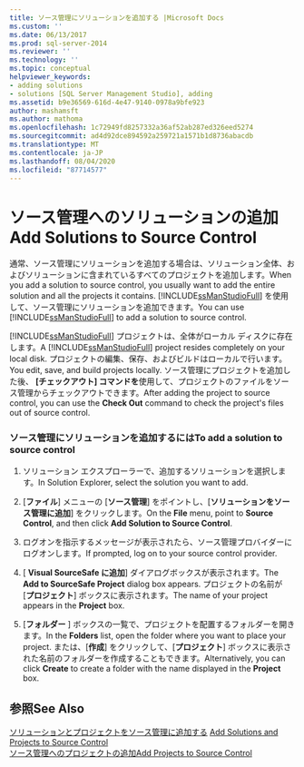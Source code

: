 ```yaml
---
title: ソース管理にソリューションを追加する |Microsoft Docs
ms.custom: ''
ms.date: 06/13/2017
ms.prod: sql-server-2014
ms.reviewer: ''
ms.technology: ''
ms.topic: conceptual
helpviewer_keywords:
- adding solutions
- solutions [SQL Server Management Studio], adding
ms.assetid: b9e36569-616d-4e47-9140-0978a9bfe923
author: mashamsft
ms.author: mathoma
ms.openlocfilehash: 1c72949fd8257332a36af52ab287ed326eed5274
ms.sourcegitcommit: ad4d92dce894592a259721a1571b1d8736abacdb
ms.translationtype: MT
ms.contentlocale: ja-JP
ms.lasthandoff: 08/04/2020
ms.locfileid: "87714577"
---
```

# <a name="add-solutions-to-source-control"></a><span data-ttu-id="94547-102">ソース管理へのソリューションの追加</span><span class="sxs-lookup"><span data-stu-id="94547-102">Add Solutions to Source Control</span></span>
  <span data-ttu-id="94547-103">通常、ソース管理にソリューションを追加する場合は、ソリューション全体、およびソリューションに含まれているすべてのプロジェクトを追加します。</span><span class="sxs-lookup"><span data-stu-id="94547-103">When you add a solution to source control, you usually want to add the entire solution and all the projects it contains.</span></span> <span data-ttu-id="94547-104">[!INCLUDE[ssManStudioFull](../includes/ssmanstudiofull-md.md)] を使用して、ソース管理にソリューションを追加できます。</span><span class="sxs-lookup"><span data-stu-id="94547-104">You can use [!INCLUDE[ssManStudioFull](../includes/ssmanstudiofull-md.md)] to add a solution to source control.</span></span>  
  
 <span data-ttu-id="94547-105">[!INCLUDE[ssManStudioFull](../includes/ssmanstudiofull-md.md)] プロジェクトは、全体がローカル ディスクに存在します。</span><span class="sxs-lookup"><span data-stu-id="94547-105">A [!INCLUDE[ssManStudioFull](../includes/ssmanstudiofull-md.md)] project resides completely on your local disk.</span></span> <span data-ttu-id="94547-106">プロジェクトの編集、保存、およびビルドはローカルで行います。</span><span class="sxs-lookup"><span data-stu-id="94547-106">You edit, save, and build projects locally.</span></span> <span data-ttu-id="94547-107">ソース管理にプロジェクトを追加した後、 **[チェックアウト] コマンドを**使用して、プロジェクトのファイルをソース管理からチェックアウトできます。</span><span class="sxs-lookup"><span data-stu-id="94547-107">After adding the project to source control, you can use the **Check Out** command to check the project's files out of source control.</span></span>  
  
### <a name="to-add-a-solution-to-source-control"></a><span data-ttu-id="94547-108">ソース管理にソリューションを追加するには</span><span class="sxs-lookup"><span data-stu-id="94547-108">To add a solution to source control</span></span>  
  
1.  <span data-ttu-id="94547-109">ソリューション エクスプローラーで、追加するソリューションを選択します。</span><span class="sxs-lookup"><span data-stu-id="94547-109">In Solution Explorer, select the solution you want to add.</span></span>  
  
2.  <span data-ttu-id="94547-110">[**ファイル**] メニューの [**ソース管理**] をポイントし、[**ソリューションをソース管理に追加**] をクリックします。</span><span class="sxs-lookup"><span data-stu-id="94547-110">On the **File** menu, point to **Source Control**, and then click **Add Solution to Source Control**.</span></span>  
  
3.  <span data-ttu-id="94547-111">ログオンを指示するメッセージが表示されたら、ソース管理プロバイダーにログオンします。</span><span class="sxs-lookup"><span data-stu-id="94547-111">If prompted, log on to your source control provider.</span></span>  
  
4.  <span data-ttu-id="94547-112">[ **Visual SourceSafe に追加**] ダイアログボックスが表示されます。</span><span class="sxs-lookup"><span data-stu-id="94547-112">The **Add to SourceSafe Project** dialog box appears.</span></span> <span data-ttu-id="94547-113">プロジェクトの名前が [**プロジェクト**] ボックスに表示されます。</span><span class="sxs-lookup"><span data-stu-id="94547-113">The name of your project appears in the **Project** box.</span></span>  
  
5.  <span data-ttu-id="94547-114">[**フォルダー** ] ボックスの一覧で、プロジェクトを配置するフォルダーを開きます。</span><span class="sxs-lookup"><span data-stu-id="94547-114">In the **Folders** list, open the folder where you want to place your project.</span></span> <span data-ttu-id="94547-115">または、[**作成**] をクリックして、[**プロジェクト**] ボックスに表示された名前のフォルダーを作成することもできます。</span><span class="sxs-lookup"><span data-stu-id="94547-115">Alternatively, you can click **Create** to create a folder with the name displayed in the **Project** box.</span></span>  
  
## <a name="see-also"></a><span data-ttu-id="94547-116">参照</span><span class="sxs-lookup"><span data-stu-id="94547-116">See Also</span></span>  
 <span data-ttu-id="94547-117">[ソリューションとプロジェクトをソース管理に追加する](../../2014/database-engine/add-solutions-and-projects-to-source-control.md) </span><span class="sxs-lookup"><span data-stu-id="94547-117">[Add Solutions and Projects to Source Control](../../2014/database-engine/add-solutions-and-projects-to-source-control.md) </span></span>  
 [<span data-ttu-id="94547-118">ソース管理へのプロジェクトの追加</span><span class="sxs-lookup"><span data-stu-id="94547-118">Add Projects to Source Control</span></span>](../../2014/database-engine/add-projects-to-source-control.md)  
  
  
